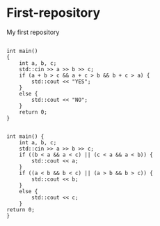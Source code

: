 # First-repository
My first repository



```#include <iostream>

int main()
{
    int a, b, c;
    std::cin >> a >> b >> c;
    if (a + b > c && a + c > b && b + c > a) {
        std::cout << "YES";
    }
    else {
        std::cout << "NO";
    }
    return 0;
}
```

```#include <iostream>

int main() {
    int a, b, c;
    std::cin >> a >> b >> c;
    if ((b < a && a < c) || (c < a && a < b)) {
        std::cout << a;
    }
    if ((a < b && b < c) || (a > b && b > c)) {
        std::cout << b;
    }
    else {
        std::cout << c;
    }
return 0;
}
```
